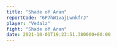 ```yaml
---
title: "Shade of Aran"
reportCode: "6P7hW1vajLwnkfrJ"
player: "Vedalz"
fight: "Shade of Aran"
date: 2021-10-01T19:23:51.380000+00:00
---
```

